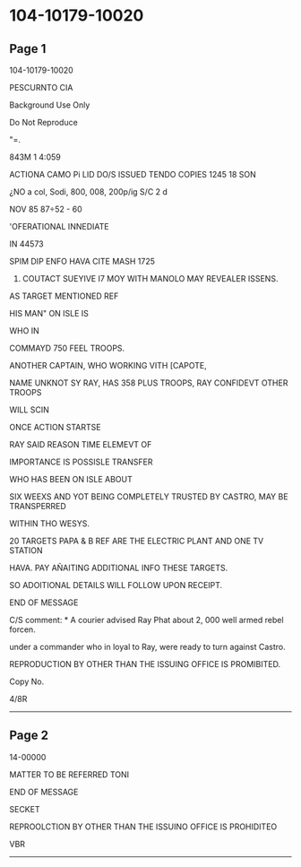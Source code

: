 # 104-10179-10020

## Page 1

104-10179-10020

PESCURNTO CIA

Background Use Only

Do Not Reproduce

"=.

843M 1 4:059

ACTIONA CAMO Pi LID DO/S ISSUED TENDO COPIES 1245 18 SON

¿NO a col, Sodi, 800, 008, 200p/ig S/C 2 d

NOV 85 87÷52 - 60

'OFERATIONAL INNEDIATE

IN 44573

SPIM DIP ENFO HAVA CITE MASH 1725

1. COUTACT SUEYIVE I7 MOY WITH MANOLO MAY REVEALER ISSENS.

AS TARGET MENTIONED REF

HIS MAN" ON ISLE IS

WHO IN

COMMAYD 750 FEEL TROOPS.

ANOTHER CAPTAIN, WHO WORKING VITH [CAPOTE,

NAME UNKNOT SY RAY, HAS 358 PLUS TROOPS, RAY CONFIDEVT OTHER TROOPS

WILL SCIN

ONCE ACTION STARTSE

RAY SAID REASON TIME ELEMEVT OF

IMPORTANCE IS POSSISLE TRANSFER

WHO HAS BEEN ON ISLE ABOUT

SIX WEEXS AND YOT BEING COMPLETELY TRUSTED BY CASTRO, MAY BE TRANSPERRED

WITHIN THO WESYS.

20 TARGETS PAPA & B REF ARE THE ELECTRIC PLANT AND ONE TV STATION

HAVA. PAY AÑAITING ADDITIONAL INFO THESE TARGETS.

SO ADOITIONAL DETAILS WILL FOLLOW UPON RECEIPT.

END OF MESSAGE

C/S comment: * A courier advised Ray Phat about 2, 000 well armed rebel forcen.

under a commander who in loyal to Ray, were ready to turn against Castro.

REPRODUCTION BY OTHER THAN THE ISSUING OFFICE IS PROMIBITED.

Copy No.

4/8R

---

## Page 2

14-00000

MATTER TO BE REFERRED TONI

END OF MESSAGE

SECKET

REPROOLCTION BY OTHER THAN THE ISSUINO OFFICE IS PROHIDITEO

VBR

---

